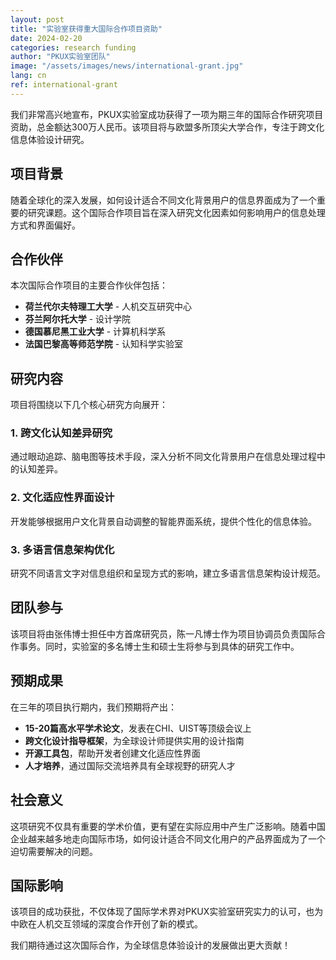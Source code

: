 ```yaml
---
layout: post
title: "实验室获得重大国际合作项目资助"
date: 2024-02-20
categories: research funding
author: "PKUX实验室团队"
image: "/assets/images/news/international-grant.jpg"
lang: cn
ref: international-grant
---
```


我们非常高兴地宣布，PKUX实验室成功获得了一项为期三年的国际合作研究项目资助，总金额达300万人民币。该项目将与欧盟多所顶尖大学合作，专注于跨文化信息体验设计研究。

## 项目背景

随着全球化的深入发展，如何设计适合不同文化背景用户的信息界面成为了一个重要的研究课题。这个国际合作项目旨在深入研究文化因素如何影响用户的信息处理方式和界面偏好。

## 合作伙伴

本次国际合作项目的主要合作伙伴包括：

- **荷兰代尔夫特理工大学** - 人机交互研究中心
- **芬兰阿尔托大学** - 设计学院
- **德国慕尼黑工业大学** - 计算机科学系
- **法国巴黎高等师范学院** - 认知科学实验室

## 研究内容

项目将围绕以下几个核心研究方向展开：

### 1. 跨文化认知差异研究
通过眼动追踪、脑电图等技术手段，深入分析不同文化背景用户在信息处理过程中的认知差异。

### 2. 文化适应性界面设计
开发能够根据用户文化背景自动调整的智能界面系统，提供个性化的信息体验。

### 3. 多语言信息架构优化
研究不同语言文字对信息组织和呈现方式的影响，建立多语言信息架构设计规范。

## 团队参与

该项目将由张伟博士担任中方首席研究员，陈一凡博士作为项目协调员负责国际合作事务。同时，实验室的多名博士生和硕士生将参与到具体的研究工作中。

## 预期成果

在三年的项目执行期内，我们预期将产出：

- **15-20篇高水平学术论文**，发表在CHI、UIST等顶级会议上
- **跨文化设计指导框架**，为全球设计师提供实用的设计指南
- **开源工具包**，帮助开发者创建文化适应性界面
- **人才培养**，通过国际交流培养具有全球视野的研究人才

## 社会意义

这项研究不仅具有重要的学术价值，更有望在实际应用中产生广泛影响。随着中国企业越来越多地走向国际市场，如何设计适合不同文化用户的产品界面成为了一个迫切需要解决的问题。

## 国际影响

该项目的成功获批，不仅体现了国际学术界对PKUX实验室研究实力的认可，也为中欧在人机交互领域的深度合作开创了新的模式。

我们期待通过这次国际合作，为全球信息体验设计的发展做出更大贡献！